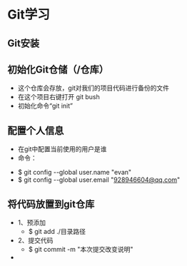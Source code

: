 # Git学习

## Git安装

## 初始化Git仓储（/仓库）
- 这个仓库会存放，git对我们的项目代码进行备份的文件
- 在这个项目右键打开 git bush
- 初始化命令“git init”

## 配置个人信息
- 在git中配置当前使用的用户是谁
- 命令： 
 + $ git config --global user.name "evan"
 + $ git config --global user.email "928946604@qq.com"
 
## 将代码放置到git仓库
- 1、预添加 
	+ $ git add ./目录路径
- 2、提交代码  
	+ $ git commit -m "本次提交改变说明"
- 
 
## 
## 
## 
## 
 